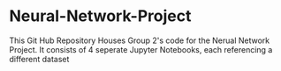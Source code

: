 # Neural-Network-Project

This Git Hub Repository Houses Group 2's code for the Nerual Network Project. It consists of 4 seperate Jupyter Notebooks, each referencing a different dataset
